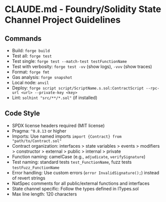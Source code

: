 # CLAUDE.md - Foundry/Solidity State Channel Project Guidelines

## Commands
- Build: `forge build`
- Test all: `forge test`
- Test single: `forge test --match-test testFunctionName`
- Test with verbosity: `forge test -vv` (show logs), `-vvv` (show traces)
- Format: `forge fmt`
- Gas analysis: `forge snapshot`
- Local node: `anvil`
- Deploy: `forge script script/ScriptName.s.sol:ContractScript --rpc-url <url> --private-key <key>`
- Lint: `solhint "src/**/*.sol"` (if installed)

## Code Style
- SPDX license headers required (MIT license)
- Pragma: `^0.8.13` or higher
- Imports: Use named imports `import {Contract} from "path/to/Contract.sol"`
- Contract organization: interfaces > state variables > events > modifiers > constructor > external > public > internal > private
- Function naming: camelCase (e.g., `adjudicate`, `verifySignature`)
- Test naming: standard tests `test_FunctionName`, fuzz tests `testFuzz_FunctionName`
- Error handling: Use custom errors (`error InvalidSignature();`) instead of revert strings
- NatSpec comments for all public/external functions and interfaces
- State channel specific: Follow the types defined in ITypes.sol
- Max line length: 120 characters